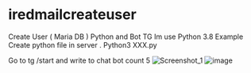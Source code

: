# iredmailcreateuser
Create User ( Maria DB ) Python and Bot TG
Im use Python 3.8
Example
Create python file in server .
Python3 XXX.py 

Go to tg 
/start 
and write to chat bot count 
5 ![Screenshot_1](https://user-images.githubusercontent.com/62798663/157928138-ecfee1b2-87f7-42d2-b5df-b6a9432a637d.png)
![image](https://user-images.githubusercontent.com/62798663/157928253-3f736804-7394-47ce-9033-e45ef3230693.png)
